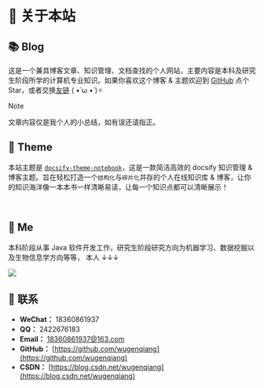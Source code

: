 # 🎉 关于本站

## 📚 Blog

这是一个兼具博客文章、知识管理、文档查找的个人网站，主要内容是本科及研究生阶段所学的计算机专业知识。如果你喜欢这个博客 & 主题欢迎到 [GitHub](https://github.com/wugenqiang/NoteBook) 点个 Star，或者交换[友链](https://notebook.js.org/#/Friends/) ( •̀ ω •́ )✧

> [!note]
>
> 文章内容仅是我个人的小总结，如有误还请指正。

## 🎨 Theme

本站主题是 [`docsify-theme-notebook`](https://github.com/wugenqiang/NoteBook)，这是一款简洁高效的 docsify 知识管理 & 博客主题。旨在轻松打造一个`结构化`与`碎片化`并存的个人在线知识库 & 博客，让你的知识海洋像一本本书一样清晰易读，让每一个知识点都可以清晰展示！ 

<img src="https://img.shields.io/github/stars/wugenqiang/NoteBook" data-origin="https://img.shields.io/github/stars/wugenqiang/NoteBook" alt=""> 
<img src="https://img.shields.io/github/forks/wugenqiang/NoteBook" data-origin="https://img.shields.io/github/forks/wugenqiang/NoteBook" alt="">



## 🐼 Me

本科阶段从事 Java 软件开发工作，研究生阶段研究方向为机器学习、数据挖掘以及生物信息学方向等等， 本人 ↓↓↓

![](https://gitee.com/wugenqiang/PictureBed/raw/master/NoteBook/20200617115404.jpg)

## 💌 联系

- **WeChat：** 18360861937
- **QQ：** 2422676183
- **Email：** 18360861937@163.com
- **GitHub：** [https://github.com/wugenqiang](https://github.com/wugenqiang)
- **CSDN：** [https://blog.csdn.net/wugenqiang](https://blog.csdn.net/wugenqiang)